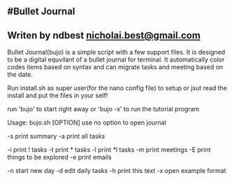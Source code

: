 #Bullet Journal
-------------

Writen by ndbest
nicholai.best@gmail.com
-------------

Bullet Journal(bujo) is a simple script with a few support files.  It is designed to be a 
digital equvilant of a bullet journal for terminal.  It automatically color
codes items based on syntax and can migrate tasks and meeting based on the date.

Run install.sh as super user(for the nano config file) to setup or
jsut read the install and put the files in your self!

run 'bujo' to start right away or
'bujo -x' to run the tutorial program

Usage: bujo.sh [OPTION]
 use no option to open journal

 -s	print summary
 -a	print all tasks

 -i	print ! tasks
 -t	print * tasks
 -l	print *l tasks
 -m	print meetings
 -E	print things to be explored
 -e	print emails

 -n	start new day
 -d	edit daily tasks
 -h	print this text
 -x	open example format
